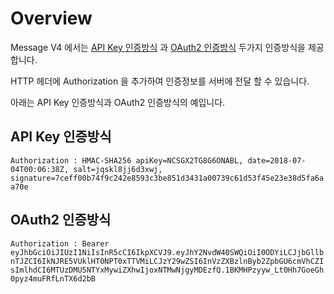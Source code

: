 # Overview

Message V4 에서는 [API Key 인증방식](api-key.md) 과 [OAuth2 인증방식](oauth2-3/oauth2.md) 두가지 인증방식을 제공합니다.

HTTP 헤더에 Authorization 을 추가하여 인증정보를 서버에 전달 할 수 있습니다.

아래는 API Key 인증방식과 OAuth2 인증방식의 예입니다.

## API Key 인증방식

`Authorization : HMAC-SHA256 apiKey=NCSGX2TG8G6ONABL, date=2018-07-04T00:06:38Z, salt=jqskl8jj6d3xwj, signature=7ceff00b74f9c242e8593c3be851d3431a00739c61d53f45e23e38d5fa6aa70e`

## OAuth2 인증방식

`Authorization : Bearer eyJhbGciOiJIUzI1NiIsInR5cCI6IkpXCVJ9.eyJhY2NvdW40SWQiOiI0ODYiLCJjbGllbnTJZCI6IkNJRE5VUklHT0NPT0xTTVMiLCJzY29wZSI6InVzZXBzlnByb2ZpbGU6cmVhCZIsImlhdCI6MTUzDMU5NTYxMywiZXhwIjoxNTMwNjgyMDEzfQ.1BKMHPzyyw_Lt0Hh7GoeGh0pyz4muFRfLnTX6d2bB`

